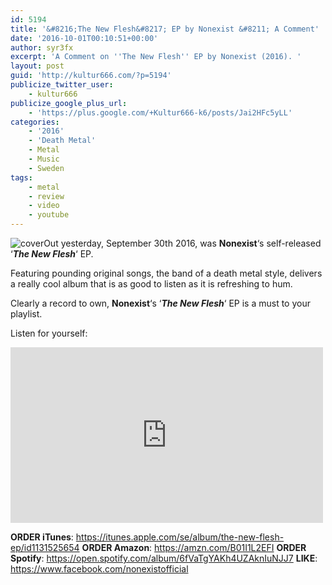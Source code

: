 ```yaml
---
id: 5194
title: '&#8216;The New Flesh&#8217; EP by Nonexist &#8211; A Comment'
date: '2016-10-01T00:10:51+00:00'
author: syr3fx
excerpt: 'A Comment on ''The New Flesh'' EP by Nonexist (2016). '
layout: post
guid: 'http://kultur666.com/?p=5194'
publicize_twitter_user:
    - kultur666
publicize_google_plus_url:
    - 'https://plus.google.com/+Kultur666-k6/posts/Jai2HFc5yLL'
categories:
    - '2016'
    - 'Death Metal'
    - Metal
    - Music
    - Sweden
tags:
    - metal
    - review
    - video
    - youtube
---
```


![cover](http://localhost:8080/wp-content/uploads/2016/09/cover3.jpg)Out yesterday, September 30th 2016, was **Nonexist**‘s self-released ‘***The New Flesh***‘ EP.

Featuring pounding original songs, the band of a death metal style, delivers a really cool album that is as good to listen as it is refreshing to hum.

Clearly a record to own, **Nonexist**‘s ‘***The New Flesh***‘ EP is a must to your playlist.

Listen for yourself:

<iframe allow="accelerometer; autoplay; clipboard-write; encrypted-media; gyroscope; picture-in-picture; web-share" allowfullscreen="" frameborder="0" height="281" loading="lazy" src="https://www.youtube.com/embed/lMs7AupQcgE?feature=oembed" title="NONEXIST - A Promise Unfulfilled (OFFICIAL VIDEO)" width="500"></iframe>

**ORDER iTunes**: <https://itunes.apple.com/se/album/the-new-flesh-ep/id1131525654>
**ORDER Amazon**: <https://amzn.com/B01I1L2EFI>
**ORDER Spotify**: <https://open.spotify.com/album/6fVaTgYAKh4UZAknIuNJJ7>
**LIKE**: <https://www.facebook.com/nonexistofficial>